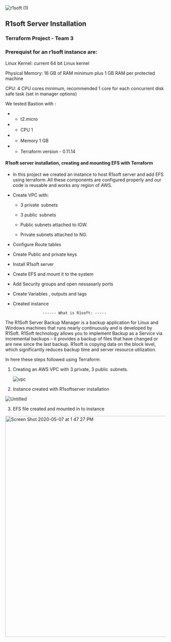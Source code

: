 ![r1soft (1)](https://user-images.githubusercontent.com/63433671/81338592-82010d80-9072-11ea-85a5-cdb4ecd7608d.jpg)

## **R1soft Server Installation**
                          
                          
                          
                          
                          
                          
                          
### Terraform Project - Team 3

### Prerequist for an r1soft instance are:
Linux Kernel: 	current 64 bit Linux kernel 

Physical Memory:  	16 GB of RAM minimum plus 1 GB RAM per protected machine

CPU:          4 CPU cores minimum, recommended 1 core for each concurrent disk safe task (set in manager options)


We tested Bastion with  :
-  - t2.micro 
-  - CPU 1
- - Memory 1 GB
-  - Terraform version - 0.11.14




#### R1soft server installation, creating and mounting EFS with Terraform

 * In this project we created an instance to host R1soft server and add EFS using terraform. All these components are configured properly and our code is reusable and works any region of AWS.

*  Create VPC with:
    - 3 private  subnets
    - 3 public   subnets

    - Public subnets attached to IGW.  

    - Private subnets attached to NG.  

* Configure Route tables 
 
* Create Public and private keys 

* Install R1soft server

* Create EFS and mount it to the system

* Add Security groups and open nessasarly ports

* Create Variables , outputs and tags

* Created instance


 


                   ------ What is R1soft: -----
 
 The R1Soft Server Backup Manager is a backup application for Linux and Windows machines that runs nearly continuously and is developed by R1Soft. R1Soft technology allows you to implement Backup as a Service via incremental backups – it provides a backup of files that have changed or are new since the last backup. R1soft is copying data on the block level, which significantly reduces backup time and server resource utilization.



In here these steps followed using Terraform: 

1. Creating an AWS VPC  with 3 private, 3 public  subnets.

   ![vpc](https://user-images.githubusercontent.com/63433671/81337892-5f222980-9071-11ea-850a-628bf0540e01.png)


2. Instance created with R1softserver installation 

![Untitled](https://user-images.githubusercontent.com/63433671/81338832-dc01d300-9072-11ea-86b5-989458b62e6c.png)


3. EFS file created and mounted in to instance


<img width="694" alt="Screen Shot 2020-05-07 at 1 47 27 PM" src="https://user-images.githubusercontent.com/63433671/81339000-22573200-9073-11ea-97c6-5557cbebcdbf.png">

 


